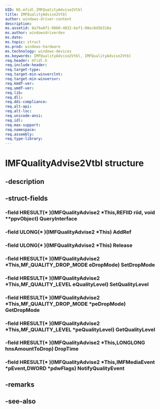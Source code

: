 ```yaml
---
UID: NS.mfidl.IMFQualityAdvise2Vtbl
title: IMFQualityAdvise2Vtbl
author: windows-driver-content
description: 
ms.assetid: 0a76a8f1-9860-4032-bef1-00ec8d56318a
ms.author: windowsdriverdev
ms.date: 
ms.topic: struct
ms.prod: windows-hardware
ms.technology: windows-devices
ms.keywords: IMFQualityAdvise2Vtbl, IMFQualityAdvise2Vtbl
req.header: mfidl.h
req.include-header:
req.target-type:
req.target-min-winverclnt:
req.target-min-winversvr:
req.kmdf-ver:
req.umdf-ver:
req.lib:
req.dll:
req.ddi-compliance:
req.alt-api:
req.alt-loc:
req.unicode-ansi:
req.idl:
req.max-support:
req.namespace:
req.assembly:
req.type-library:
---
```


# IMFQualityAdvise2Vtbl structure

## -description



## -struct-fields

### -field HRESULT(* )(IMFQualityAdvise2 *This,REFIID riid, void **ppvObject) QueryInterface			
 	
### -field ULONG(* )(IMFQualityAdvise2 *This) AddRef			
 	
### -field ULONG(* )(IMFQualityAdvise2 *This) Release			
 	
### -field HRESULT(* )(IMFQualityAdvise2 *This,MF_QUALITY_DROP_MODE eDropMode) SetDropMode			
 	
### -field HRESULT(* )(IMFQualityAdvise2 *This,MF_QUALITY_LEVEL eQualityLevel) SetQualityLevel			
 	
### -field HRESULT(* )(IMFQualityAdvise2 *This,MF_QUALITY_DROP_MODE *peDropMode) GetDropMode			
 	
### -field HRESULT(* )(IMFQualityAdvise2 *This,MF_QUALITY_LEVEL *peQualityLevel) GetQualityLevel			
 	
### -field HRESULT(* )(IMFQualityAdvise2 *This,LONGLONG hnsAmountToDrop) DropTime			
 	
### -field HRESULT(* )(IMFQualityAdvise2 *This,IMFMediaEvent *pEvent,DWORD *pdwFlags) NotifyQualityEvent			
 	
## -remarks

## -see-also